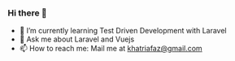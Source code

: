 ### Hi there 👋

<!--
**khatriafaz/khatriafaz** is a ✨ _special_ ✨ repository because its `README.md` (this file) appears on your GitHub profile.
-->

- 🌱 I’m currently learning Test Driven Development with Laravel
- 💬 Ask me about Laravel and Vuejs
- 📫 How to reach me: Mail me at khatriafaz@gmail.com
